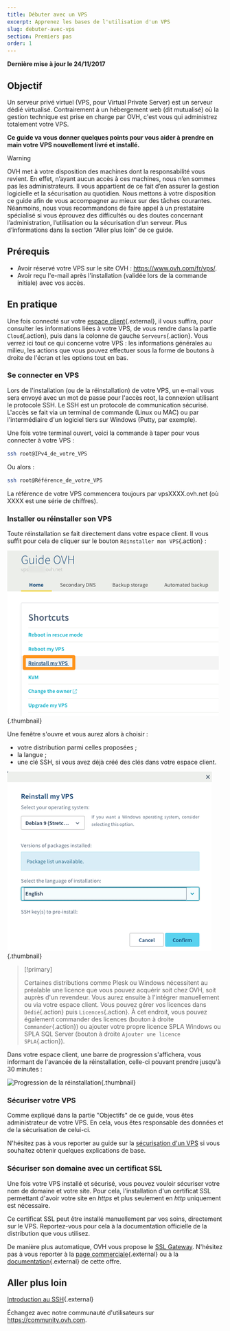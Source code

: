 ```yaml
---
title: Débuter avec un VPS
excerpt: Apprenez les bases de l'utilisation d'un VPS
slug: debuter-avec-vps
section: Premiers pas
order: 1
---
```


**Dernière mise à jour le 24/11/2017**
 
## Objectif

Un serveur privé virtuel (VPS, pour Virtual Private Server) est un serveur dédié virtualisé. Contrairement à un hébergement web (dit mutualisé) où la gestion technique est prise en charge par OVH, c'est vous qui administrez totalement votre VPS.

**Ce guide va vous donner quelques points pour vous aider à prendre en main votre VPS nouvellement livré et installé.**


> [!warning]
>
> OVH met à votre disposition des machines dont la responsabilité vous revient. En effet, n’ayant aucun accès à ces machines, nous n’en sommes pas les administrateurs. Il vous appartient de ce fait d’en assurer la gestion logicielle et la sécurisation au quotidien. Nous mettons à votre disposition ce guide afin de vous accompagner au mieux sur des tâches courantes. Néanmoins, nous vous recommandons de faire appel à un prestataire spécialisé si vous éprouvez des difficultés ou des doutes concernant l’administration, l’utilisation ou la sécurisation d’un serveur. Plus d’informations dans la section “Aller plus loin” de ce guide.
> 


## Prérequis

- Avoir réservé votre VPS sur le site OVH : <https://www.ovh.com/fr/vps/>.
- Avoir reçu l'e-mail après l'installation (validée lors de la commande initiale) avec vos accès.


## En pratique

Une fois connecté sur votre [espace client](https://www.ovh.com/auth/?action=gotomanager){.external}, il vous suffira, pour consulter les informations liées à votre VPS, de vous rendre dans la partie `Cloud`{.action}, puis dans la colonne de gauche `Serveurs`{.action}. Vous verrez ici tout ce qui concerne votre VPS : les informations générales au milieu, les actions que vous pouvez effectuer sous la forme de boutons à droite de l'écran et les options tout en bas.

### Se connecter en VPS

Lors de l'installation (ou de la réinstallation) de votre VPS, un e-mail vous sera envoyé avec un mot de passe pour l'accès root, la connexion utilisant le protocole SSH. Le SSH est un protocole de communication sécurisé. L'accès se fait via un terminal de commande (Linux ou MAC) ou par l'intermédiaire d'un logiciel tiers sur Windows (Putty, par exemple).

Une fois votre terminal ouvert, voici la commande à taper pour vous connecter à votre VPS :

```sh
ssh root@IPv4_de_votre_VPS
```

Ou alors :

```sh
ssh root@Référence_de_votre_VPS
```

La référence de votre VPS commencera toujours par vpsXXXX.ovh.net (où XXXX est une série de chiffres).


### Installer ou réinstaller son VPS

Toute réinstallation se fait directement dans votre espace client. Il vous suffit pour cela de cliquer sur le bouton `Réinstaller mon VPS`{.action} :

![Réinstallation du VPS](images/reinstall_manager.png){.thumbnail}

Une fenêtre s'ouvre et vous aurez alors à choisir :

- votre distribution parmi celles proposées ;
- la langue ;
- une clé SSH, si vous avez déjà créé des clés dans votre espace client.


![Menu de choix pour la réinstallation](images/reinstall_menu.png){.thumbnail}

> [!primary]
>
> Certaines distributions comme Plesk ou Windows nécessitent au préalable une licence que vous pouvez acquérir soit chez OVH, soit auprès d'un revendeur. Vous aurez ensuite à l'intégrer manuellement ou via votre espace client. Vous pouvez gérer vos licences dans `Dédié`{.action} puis `Licences`{.action}.
À cet endroit, vous pouvez également commander des licences (bouton à droite `Commander`{.action}) ou ajouter votre propre licence SPLA Windows ou SPLA SQL Server (bouton à droite `Ajouter une licence SPLA`{.action}).
> 

Dans votre espace client, une barre de progression s'affichera, vous informant de l'avancée de la réinstallation, celle-ci pouvant prendre jusqu'à 30 minutes :

![Progression de la réinstallation](images/reinstall_task.png){.thumbnail}


### Sécuriser votre VPS

Comme expliqué dans la partie "Objectifs" de ce guide, vous êtes administrateur de votre VPS. En cela, vous êtes responsable des données et de la sécurisation de celui-ci.

N'hésitez pas à vous reporter au guide sur la [sécurisation d'un VPS](https://docs.ovh.com/fr/vps/conseils-securisation-vps/) si vous souhaitez obtenir quelques explications de base.


### Sécuriser son domaine avec un certificat SSL

Une fois votre VPS installé et sécurisé, vous pouvez vouloir sécuriser votre nom de domaine et votre site. Pour cela, l'installation d'un certificat SSL permettant d'avoir votre site en *https* et plus seulement en *http* uniquement est nécessaire.

Ce certificat SSL peut être installé manuellement par vos soins, directement sur le VPS. Reportez-vous pour cela à la documentation officielle de la distribution que vous utilisez.

De manière plus automatique, OVH vous propose le [SSL Gateway](https://www.ovh.com/fr/ssl-gateway/). N'hésitez pas à vous reporter à la [page commerciale](https://www.ovh.com/fr/ssl-gateway/){.external} ou à la [documentation](https://docs.ovh.com/fr/ssl-gateway/){.external} de cette offre.

## Aller plus loin

[Introduction au SSH](https://docs.ovh.com/fr/dedicated/ssh-introduction/){.external}

Échangez avec notre communauté d'utilisateurs sur <https://community.ovh.com>.